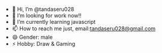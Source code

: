 - 👋 Hi, I’m @tandaseru028
- 👀 I’m looking for work now!!
- 🌱 I’m currently learning javascript
- 📫 How to reach me just, email:tandaseru028@gmail.com
- 😄 Gender: male
- ⚡ Hobby: Draw & Gaming

<!---
tandaseru028/tandaseru028 is a ✨ special ✨ repository because its `README.md` (this file) appears on your GitHub profile.
You can click the Preview link to take a look at your changes.
--->
